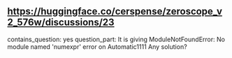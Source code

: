 ## https://huggingface.co/cerspense/zeroscope_v2_576w/discussions/23

contains_question: yes
question_part: It is giving ModuleNotFoundError: No module named 'numexpr' error on Automatic1111
Any solution?